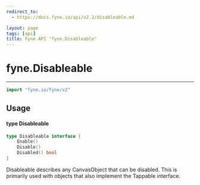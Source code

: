 ```yaml
---
redirect_to:
  - https://docs.fyne.io/api/v2.2/disableable.md

layout: page
tags: [api]
title: Fyne API "fyne.Disableable"
---
```



# fyne.Disableable
---
```go
import "fyne.io/fyne/v2"
```

## Usage

#### type Disableable

```go
type Disableable interface {
	Enable()
	Disable()
	Disabled() bool
}
```

Disableable describes any CanvasObject that can be disabled. This is primarily used with objects that also implement the Tappable interface.
